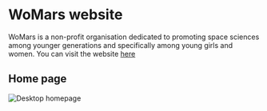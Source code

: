 # WoMars website

WoMars is a non-profit organisation dedicated to promoting space sciences among younger generations and specifically among young girls and women.
You can visit the website [here](https://womars.co.uk/)

## Home page

<img src="pictures/homepage.png"
     alt="Desktop homepage"
     style="float: left; margin-right: 10px;" />
